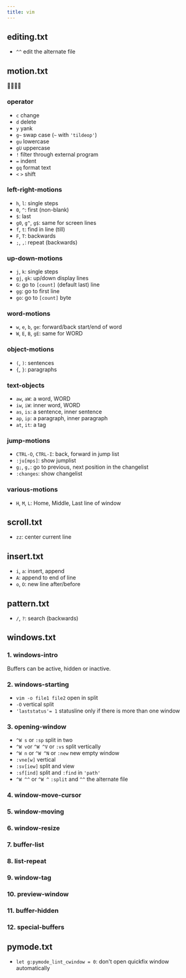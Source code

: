 ```yaml
---
title: vim
---
```

## editing.txt
- `^^` edit the alternate file

## motion.txt






### operator
- `c` change
- `d` delete
- `y` yank
- `g~` swap case (`~` with `'tildeop'`)
- `gu` lowercase
- `gU` uppercase
- `!` filter through external program
- `=` indent
- `gq` format text
- `<` `>` shift

### left-right-motions
- `h`,  `l`: single steps
- `0`, `^`: first (non-blank)
- `$`: last
- `g0`, `g^`, `g$`: same for screen lines
- `f`, `t`: find in line (till)
- `F`, `T`: backwards
- `;`, `,`: repeat (backwards)

### up-down-motions
- `j`, `k`: single steps
- `gj`, `gk`: up/down display lines
- `G`: go to `[count]` (default last) line
- `gg`: go to first line
- `go`: go to `[count]` byte

### word-motions
- `w`, `e`, `b`, `ge`: forward/back start/end of word
- `W`, `E`, `B`, `gE`: same for WORD

### object-motions
- `(`, `)`: sentences
- `{`, `}`: paragraphs

### text-objects
- `aw`, `aW`: a word, WORD
- `iw`, `iW`: inner word, WORD
- `as`, `is`: a sentence, inner sentence
- `ap`, `ip`: a paragraph, inner paragraph
- `at`, `it`: a tag

### jump-motions
- `CTRL-O`, `CTRL-I`: back, forward in jump list
- `:ju[mps]`: show jumplist
- `g;`, `g,`: go to previous, next position in the changelist
- `:changes`: show changelist

### various-motions
- `H`, `M`, `L`: Home, Middle, Last line of window

## scroll.txt
- `zz`: center current line

## insert.txt
- `i`, `a`: insert, append
- `A`: append to end of line
- `o`, `O`: new line after/before

## pattern.txt
- `/`, `?`: search (backwards)

## windows.txt

### 1. windows-intro
Buffers can be active, hidden or inactive.

### 2. windows-starting
- `vim -o file1 file2` open in split
- `-O` vertical split
- `'laststatus'= 1` statusline only if there is more than one window

### 3. opening-window
- `^W s` or `:sp` split in two
- `^W v`or `^W ^V`  or `:vs` split vertically
- `^W n` or  `^W ^N` or `:new` new empty window
- `:vne[w]` vertical
- `:sv[iew]` split and view
- `:sf[ind]` split and `:find` in `'path'`
- `^W ^^` or `^W ^` `:split` and `^^` the alternate file

### 4. window-move-cursor
### 5. window-moving
### 6. window-resize
### 7. buffer-list
### 8. list-repeat
### 9. window-tag
### 10. preview-window
### 11. buffer-hidden
### 12. special-buffers


## pymode.txt
- `let g:pymode_lint_cwindow = 0`: don't open quickfix window automatically
